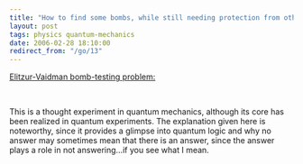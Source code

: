 ```yaml
---
title: "How to find some bombs, while still needing protection from others"
layout: post
tags: physics quantum-mechanics
date: 2006-02-28 18:10:00
redirect_from: "/go/13"
---
```


[Elitzur-Vaidman bomb-testing problem:](http://www.answers.com/topic/elitzur-vaidman-bomb-testing-problem)

&nbsp;

This is a thought experiment in quantum mechanics, although its core has been realized in quantum experiments. The explanation given here is noteworthy, since it provides a glimpse into quantum logic and why no answer may sometimes mean that there is an answer, since the answer plays a role in not answering…if you see what I mean.